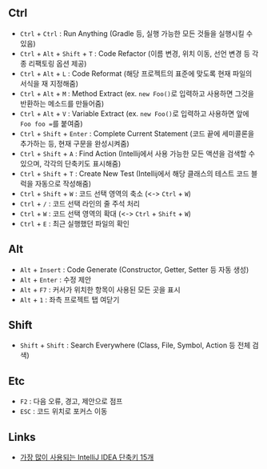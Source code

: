 ## Ctrl
- `Ctrl` + `Ctrl` : Run Anything (Gradle 등, 실행 가능한 모든 것들을 실행시킬 수 있음)
- `Ctrl` + `Alt` + `Shift` + `T` : Code Refactor (이름 변경, 위치 이동, 선언 변경 등 각종 리팩토링 옵션 제공)
- `Ctrl` + `Alt` + `L` : Code Reformat (해당 프로젝트의 표준에 맞도록 현재 파일의 서식을 재 지정해줌)
- `Ctrl` + `Alt` + `M` : Method Extract (ex. `new Foo()`로 입력하고 사용하면 그것을 반환하는 메소드를 만들어줌)
- `Ctrl` + `Alt` + `V` : Variable Extract (ex. `new Foo()`로 입력하고 사용하면 앞에 `Foo foo =`를 붙여줌)
- `Ctrl` + `Shift` + `Enter` : Complete Current Statement (코드 끝에 세미콜론을 추가하는 등, 현재 구문을 완성시켜줌)
- `Ctrl` + `Shift` + `A` : Find Action (Intellij에서 사용 가능한 모든 액션을 검색할 수 있으며, 각각의 단축키도 표시해줌)
- `Ctrl` + `Shift` + `T` : Create New Test (Intellij에서 해당 클래스의 테스트 코드 블럭을 자동으로 작성해줌)
- `Ctrl` + `Shift` + `W` : 코드 선택 영역의 축소 (<-> `Ctrl` + `W`)
- `Ctrl` + `/` : 코드 선택 라인의 줄 주석 처리
- `Ctrl` + `W` : 코드 선택 영역의 확대 (<-> `Ctrl` + `Shift` + `W`)
- `Ctrl` + `E` : 최근 실행했던 파일의 확인
## Alt
- `Alt` + `Insert` : Code Generate (Constructor, Getter, Setter 등 자동 생성)
- `Alt` + `Enter` : 수정 제안
- `Alt` + `F7` : 커서가 위치한 항목이 사용된 모든 곳을 표시
- `Alt` + `1` : 좌측 프로젝트 탭 여닫기
## Shift
- `Shift` + `Shift` : Search Everywhere (Class, File, Symbol, Action 등 전체 검색)
## Etc
- `F2` : 다음 오류, 경고, 제안으로 점프
- `ESC` : 코드 위치로 포커스 이동

## Links
- [가장 많이 사용되는 IntelliJ IDEA 단축키 15개](https://blog.jetbrains.com/ko/2020/03/11/top-15-intellij-idea-shortcuts_ko/)
